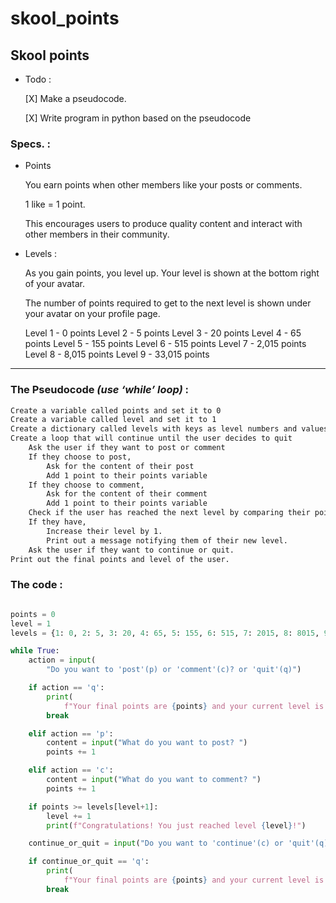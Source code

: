 # skool_points

## Skool points

- Todo : 

    [X]  Make a pseudocode.

    [X]  Write program in python based on the pseudocode

### Specs. :

- Points

  You earn points when other members like your posts or comments.

  1 like = 1 point.

  This encourages users to produce quality content and interact with other members in their community.


- Levels :

  As you gain points, you level up. Your level is shown at the bottom right of your avatar.

  The number of points required to get to the next level is shown under your avatar on your profile page.

  Level 1 - 0 points
  Level 2 - 5 points
  Level 3 - 20 points
  Level 4 - 65 points
  Level 5 - 155 points
  Level 6 - 515 points
  Level 7 - 2,015 points
  Level 8 - 8,015 points
  Level 9 - 33,015 points

---

### The Pseudocode <em>(use ‘while’ loop)</em> :

```markdown
Create a variable called points and set it to 0
Create a variable called level and set it to 1
Create a dictionary called levels with keys as level numbers and values as points required to reach that level
Create a loop that will continue until the user decides to quit
    Ask the user if they want to post or comment
    If they choose to post,
        Ask for the content of their post
        Add 1 point to their points variable
    If they choose to comment,
        Ask for the content of their comment
        Add 1 point to their points variable
    Check if the user has reached the next level by comparing their points with the value in the levels dictionary for their current level.
    If they have,
        Increase their level by 1.
        Print out a message notifying them of their new level.
    Ask the user if they want to continue or quit.
Print out the final points and level of the user.
```

### The code :

```python

points = 0
level = 1
levels = {1: 0, 2: 5, 3: 20, 4: 65, 5: 155, 6: 515, 7: 2015, 8: 8015, 9: 33015}

while True:
    action = input(
        "Do you want to 'post'(p) or 'comment'(c)? or 'quit'(q)")

    if action == 'q':
        print(
            f"Your final points are {points} and your current level is {level}.")
        break

    elif action == 'p':
        content = input("What do you want to post? ")
        points += 1

    elif action == 'c':
        content = input("What do you want to comment? ")
        points += 1

    if points >= levels[level+1]:
        level += 1
        print(f"Congratulations! You just reached level {level}!")

    continue_or_quit = input("Do you want to 'continue'(c) or 'quit'(q)? ")

    if continue_or_quit == 'q':
        print(
            f"Your final points are {points} and your current level is {level}.")
        break

```
